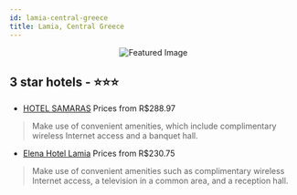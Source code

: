 ```yaml
---
id: lamia-central-greece
title: Lamia, Central Greece
---
```


<center><img src="https://i.travelapi.com/hotels/16000000/15270000/15262300/15262250/e419ecbd_b.jpg" alt="Featured Image" /></center>


##  3 star hotels - ⭐️⭐️⭐️

-    [HOTEL SAMARAS](https://us.hurb.com/hotels/lamia/hotel-samaras-JNP-JP741358?cmp=18055) Prices from R$288.97
   > Make use of convenient amenities, which include complimentary wireless Internet access and a banquet hall.
-    [Elena Hotel Lamia](https://us.hurb.com/hotels/lamia/elena-hotel-lamia-JNP-JP935531?cmp=18055) Prices from R$230.75
   > Make use of convenient amenities such as complimentary wireless Internet access, a television in a common area, and a reception hall.
